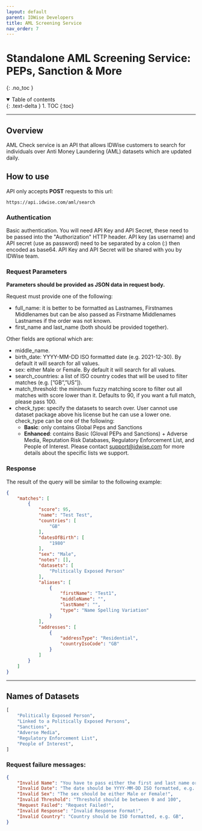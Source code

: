 ```yaml
---
layout: default
parent: IDWise Developers
title: AML Screening Service
nav_order: 7
---
```


# Standalone AML Screening Service: PEPs, Sanction & More
{: .no_toc }

<details open markdown="block">
  <summary>
    Table of contents
  </summary>
  {: .text-delta }
1. TOC
{:toc}
</details>

---

## Overview

AML Check service is an API that allows IDWise customers to search for individuals over Anti Money Laundering (AML) datasets which are updated daily.

## How to use

API only accepts **POST** requests to this url:

```
https://api.idwise.com/aml/search
```


### Authentication

Basic authentication. You will need API Key and API Secret, these need to be passed into the "Authorization" HTTP header. API key (as username) and API secret (use as password) need to be separated by a colon (:) then encoded as base64. API Key and API Secret will be shared with you by IDWise team.


### Request Parameters

**Parameters should be provided as JSON data in request body.**

Request must provide one of the following:

- full_name: it is better to be formatted as Lastnames, Firstnames Middlenames but can be also passed as Firstname Middlenames Lastnames if the order was not known.
- first_name and last_name (both should be provided together).

Other fields are optional which are:

- middle_name.
- birth_date: YYYY-MM-DD ISO formatted date (e.g. 2021-12-30). By default it will search for all values.
- sex: either Male or Female. By default it will search for all values.
- search_countries: a list of ISO country codes that will be used to filter matches (e.g. [”GB”,”US”]).
- match_threshold: the minimum fuzzy matching score to filter out all matches with score lower than it. Defaults to 90, if you want a full match, please pass 100.
- check_type: specify the datasets to search over. User cannot use dataset package above his license but he can use a lower one. check_type can be one of the following:
    - **Basic**: only contains Global Peps and Sanctions
    - **Enhanced**: contains Basic (Gloval PEPs and Sanctions) + Adverse Media, Reputation Risk Databases, Regulatory Enforcement List, and People of Interest. Please contact support@idwise.com for more details about the specific lists we support.
    

### Response

The result of the query will be similar to the following example:

```json
{
    "matches": [
        {
            "score": 95,
            "name": "Test Test",
            "countries": [
                "GB"
            ],
            "datesOfBirth": [
                "1980"
            ],
            "sex": "Male",
            "notes": [],
            "datasets": [
                "Politically Exposed Person"
            ],
            "aliases": [
                {
                    "firstName": "Test1",
                    "middleName": "",
                    "lastName": "",
                    "type": "Name Spelling Variation"
                }
            ],
            "addresses": [
                {
                    "addressType": "Residential",
                    "countryIsoCode": "GB"
                }
            ]
        }
    ]
}
```

---

## Names of Datasets
```python
[
    "Politically Exposed Person",
    "Linked to a Politically Exposed Persons",
    "Sanctions",
    "Adverse Media",
    "Regulatory Enforcement List",
    "People of Interest",
]
```

### Request failure messages:

```json
{
    "Invalid Name": "You have to pass either the first and last name or the full name!",
    "Invalid Date": "The date should be YYYY-MM-DD ISO formatted, e.g. 2022-01-01",
    "Invalid Sex": "The sex should be either Male or Female!",
    "Invalid Threshold": "Threshold should be between 0 and 100",
    "Request Failed": "Request Failed!",
    "Invalid Response": "Invalid Response Format!",
    "Invalid Country": "Country should be ISO formatted, e.g. GB",
}
```
